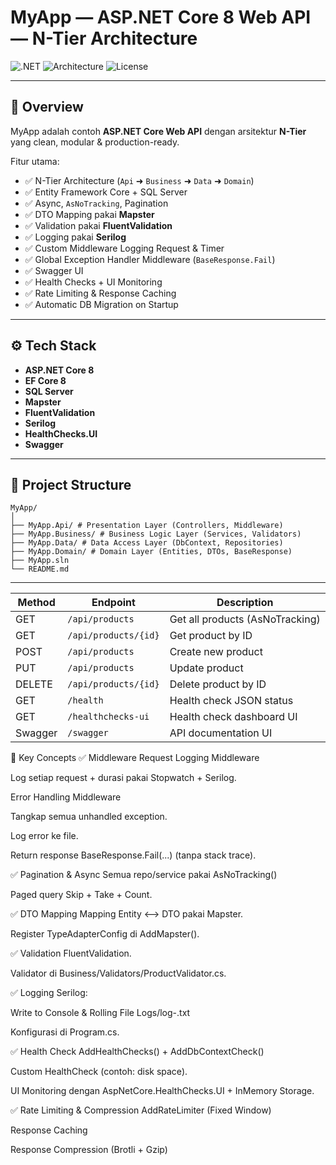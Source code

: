 ﻿# MyApp — ASP.NET Core 8 Web API — N-Tier Architecture

![.NET](https://img.shields.io/badge/.NET-8.0-blueviolet)
![Architecture](https://img.shields.io/badge/Architecture-N--Tier-informational)
![License](https://img.shields.io/badge/License-MIT-green)

---

## 📌 Overview

MyApp adalah contoh **ASP.NET Core Web API** dengan arsitektur **N-Tier** yang clean, modular & production-ready.

Fitur utama:
- ✅ N-Tier Architecture (`Api` ➜ `Business` ➜ `Data` ➜ `Domain`)
- ✅ Entity Framework Core + SQL Server
- ✅ Async, `AsNoTracking`, Pagination
- ✅ DTO Mapping pakai **Mapster**
- ✅ Validation pakai **FluentValidation**
- ✅ Logging pakai **Serilog**
- ✅ Custom Middleware Logging Request & Timer
- ✅ Global Exception Handler Middleware (`BaseResponse.Fail`)
- ✅ Swagger UI
- ✅ Health Checks + UI Monitoring
- ✅ Rate Limiting & Response Caching
- ✅ Automatic DB Migration on Startup

---

## ⚙️ Tech Stack

- **ASP.NET Core 8**
- **EF Core 8**
- **SQL Server**
- **Mapster**
- **FluentValidation**
- **Serilog**
- **HealthChecks.UI**
- **Swagger**

---

## 📂 Project Structure

```plaintext
MyApp/
│
├── MyApp.Api/ # Presentation Layer (Controllers, Middleware)
├── MyApp.Business/ # Business Logic Layer (Services, Validators)
├── MyApp.Data/ # Data Access Layer (DbContext, Repositories)
├── MyApp.Domain/ # Domain Layer (Entities, DTOs, BaseResponse)
├── MyApp.sln
└── README.md
```

---

| Method  | Endpoint             | Description                     |
| ------- | -------------------- | ------------------------------- |
| GET     | `/api/products`      | Get all products (AsNoTracking) |
| GET     | `/api/products/{id}` | Get product by ID               |
| POST    | `/api/products`      | Create new product              |
| PUT     | `/api/products`      | Update product                  |
| DELETE  | `/api/products/{id}` | Delete product by ID            |
| GET     | `/health`            | Health check JSON status        |
| GET     | `/healthchecks-ui`   | Health check dashboard UI       |
| Swagger | `/swagger`           | API documentation UI            |

🧩 Key Concepts
✅ Middleware
Request Logging Middleware

Log setiap request + durasi pakai Stopwatch + Serilog.

Error Handling Middleware

Tangkap semua unhandled exception.

Log error ke file.

Return response BaseResponse.Fail(...) (tanpa stack trace).

✅ Pagination & Async
Semua repo/service pakai AsNoTracking()

Paged query Skip + Take + Count.

✅ DTO Mapping
Mapping Entity ⟷ DTO pakai Mapster.

Register TypeAdapterConfig di AddMapster().

✅ Validation
FluentValidation.

Validator di Business/Validators/ProductValidator.cs.

✅ Logging
Serilog:

Write to Console & Rolling File Logs/log-<date>.txt

Konfigurasi di Program.cs.

✅ Health Check
AddHealthChecks() + AddDbContextCheck()

Custom HealthCheck (contoh: disk space).

UI Monitoring dengan AspNetCore.HealthChecks.UI + InMemory Storage.

✅ Rate Limiting & Compression
AddRateLimiter (Fixed Window)

Response Caching

Response Compression (Brotli + Gzip)